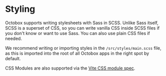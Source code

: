 # Styling
Octobox supports writing stylesheets with Sass in SCSS. Unlike Sass itself, SCSS is a superset of CSS, so you can write vanilla CSS inside SCSS files if you don't know or want to use Sass. You can also use plain CSS files if needed.

We recommend writing or importing styles in the `/src/styles/main.scss` file, as this is imported into the root of all Octobox apps in the right spot by default.

CSS Modules are also supported via the [Vite CSS module spec](https://v2.vitejs.dev/guide/features.html#css-modules).
